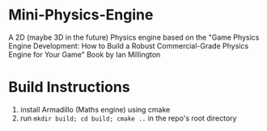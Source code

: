 # Mini-Physics-Engine
A 2D (maybe 3D in the future) Physics engine based on the "Game Physics Engine Development: How to Build a Robust Commercial-Grade Physics Engine for Your Game" Book by Ian Millington

# Build Instructions

1. install Armadillo (Maths engine) using cmake
2. run `mkdir build; cd build; cmake ..` in the repo's root directory
 